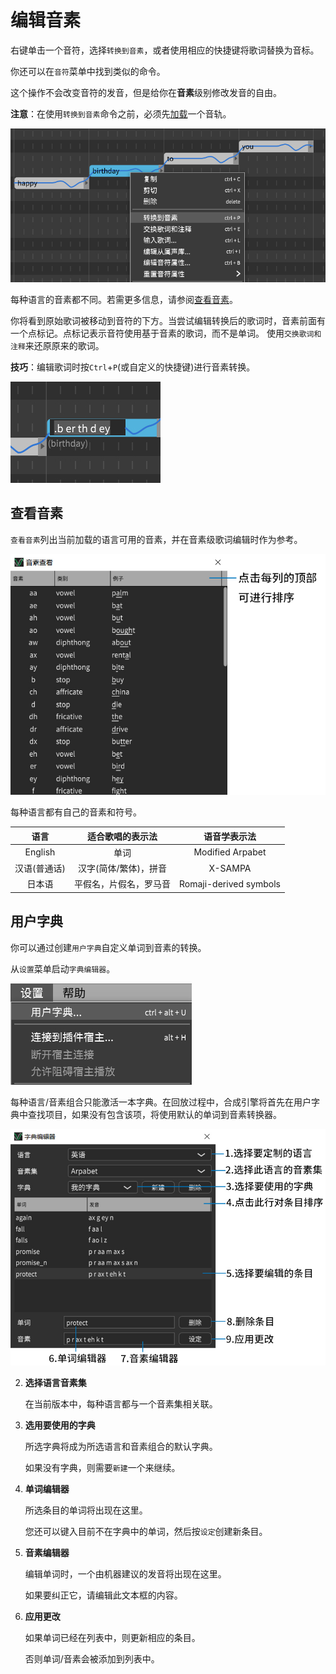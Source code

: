 # 编辑音素

右键单击一个音符，选择`转换到音素`，或者使用相应的快捷键将歌词替换为音标。

你还可以在`音符`菜单中找到类似的命令。

这个操作不会改变音符的发音，但是给你在**音素**级别修改发音的自由。

**注意**：在使用`转换到音素`命令之前，必须先[加载](/zh-cn/quickstart-guide/singer-selection.md)一个音轨。

![](image/editing-phonemes-1.jpg)

每种语言的音素都不同。若需更多信息，请参阅[查看音素](/zh-cn/intermediate-and-advanced-usage/editing-phonemes.md?id=音素查看)。


你将看到原始歌词被移动到音符的下方。当尝试编辑转换后的歌词时，音素前面有一个点标记。点标记表示音符使用基于音素的歌词，而不是单词。
使用`交换歌词和注释`来还原原来的歌词。

**技巧**：编辑歌词时按`Ctrl`+`P`(或自定义的快捷键)进行音素转换。

![](image/editing-phonemes-2.jpg)

## 查看音素

`查看音素`列出当前加载的语言可用的音素，并在音素级歌词编辑时作为参考。

![](image/editing-phonemes-3.jpg)

每种语言都有自己的音素和符号。

|     语言     |    适合歌唱的表示法    |      语音学表示法      |
| :----------: | :--------------------: | :--------------------: |
|   English    |          单词          |    Modified Arpabet    |
| 汉语(普通话) | 汉字(简体/繁体)，拼音  |        X-SAMPA         |
|    日本语    | 平假名，片假名，罗马音 | Romaji-derived symbols |

## 用户字典

你可以通过创建`用户字典`自定义单词到音素的转换。

从`设置`菜单启动`字典编辑器`。

![](image/editing-phonemes-4.jpg)

每种语言/音素组合只能激活一本字典。在回放过程中，合成引擎将首先在用户字典中查找项目，如果没有包含该项，将使用默认的单词到音素转换器。

![](image/editing-phonemes-5.jpg)

2. **选择语言音素集**

    在当前版本中，每种语言都与一个音素集相关联。

3. **选用要使用的字典**

    所选字典将成为所选语言和音素组合的默认字典。

    如果没有字典，则需要`新建`一个来继续。

6. **单词编辑器**

    所选条目的单词将出现在这里。

    您还可以键入目前不在字典中的单词，然后按`设定`创建新条目。

7. **音素编辑器**

    编辑单词时，一个由机器建议的发音将出现在这里。

    如果要纠正它，请编辑此文本框的内容。

9. **应用更改**

    如果单词已经在列表中，则更新相应的条目。
    
    否则单词/音素会被添加到列表中。